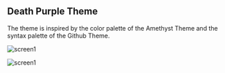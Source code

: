 
## Death Purple Theme

The theme is inspired by the color palette of the Amethyst Theme and the syntax palette of the Github Theme.

![screen1](https://user-images.githubusercontent.com/19970595/177041618-52699fb1-61fc-4f3d-8af0-6c6d9b152964.png)

![screen1](https://user-images.githubusercontent.com/19970595/177041660-7ae109b9-0197-4ca7-b2a0-78c921dc999f.png)
